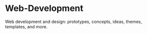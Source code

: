 # Web-Development
Web development and design: prototypes, concepts, ideas, themes, templates, and more. 
